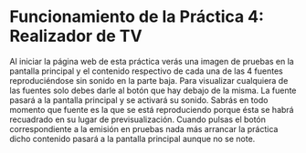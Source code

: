 # Funcionamiento de la Práctica 4: Realizador de TV

Al iniciar la página web de esta práctica verás una imagen de pruebas en la pantalla principal y el contenido respectivo de cada una de las 4 fuentes reproduciéndose sin sonido en la parte baja.
Para visualizar cualquiera de las fuentes solo debes darle al botón que hay debajo de la misma. La fuente pasará a la pantalla principal y se activará su sonido. Sabrás en todo momento que fuente es la que se está reproduciendo porque ésta se habrá recuadrado en su lugar de previsualización.
Cuando pulsas el botón correspondiente a la emisión en pruebas nada más arrancar la práctica dicho contenido pasará a la pantalla principal aunque no se note.
